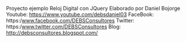 Proyecto ejemplo Reloj Digital con JQuery
Elaborado por Daniel Bojorge
Youtube:  https://www.youtube.com/debsdaniel03
FaceBook: https:/www.facebook.com/DEBSConsultores
Twitter:  https:/www.twitter.com/DEBSConsultores
Blog:     http://debsconsultores.blogspot.com/